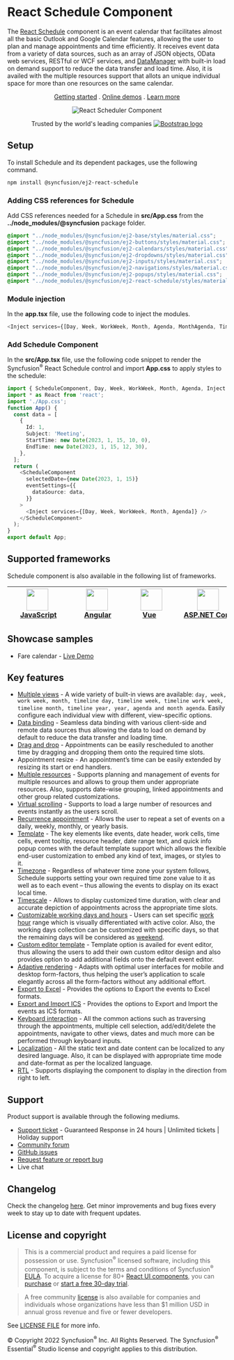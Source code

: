 # React Schedule Component

The [React Schedule](https://www.syncfusion.com/react-ui-components/react-scheduler?utm_source=npm&utm_medium=listing&utm_campaign=react-scheduler-npm) component is an event calendar that facilitates almost all the basic Outlook and Google Calendar features, allowing the user to plan and manage appointments and time efficiently. It receives event data from a variety of data sources, such as an array of JSON objects, OData web services, RESTful or WCF services, and [DataManager](https://ej2.syncfusion.com/react/documentation/data/data-binding/) with built-in load on demand support to reduce the data transfer and load time. Also, it is availed with the multiple resources support that allots an unique individual space for more than one resources on the same calendar.

<p align="center">
    <a href="https://ej2.syncfusion.com/react/documentation/schedule/getting-started/?utm_source=npm&utm_medium=listing&utm_campaign=react-scheduler-npm">Getting started</a> . 
    <a href="https://ej2.syncfusion.com/react/demos/?utm_source=npm&utm_medium=listing&utm_campaign=react-scheduler-npm#/bootstrap5/schedule/overview">Online demos</a> . 
    <a href="https://www.syncfusion.com/react-components/react-scheduler?utm_source=npm&utm_medium=listing&utm_campaign=react-scheduler-npm">Learn more</a>
</p>
<p align="center">
<img src="https://raw.githubusercontent.com/SyncfusionExamples/nuget-img/master/react/react-scheduler.png" alt="React Scheduler Component"/>
</p>
<p align="center">
Trusted by the world's leading companies
  <a href="https://www.syncfusion.com">
    <img src="https://raw.githubusercontent.com/SyncfusionExamples/nuget-img/master/syncfusion/syncfusion-trusted-companies.webp" alt="Bootstrap logo">
  </a>
</p>

## Setup

To install Schedule and its dependent packages, use the following command.

```sh
npm install @syncfusion/ej2-react-schedule
```

### Adding CSS references for Schedule

Add CSS references needed for a Schedule in **src/App.css** from the **../node_modules/@syncfusion** package folder.

```css
@import "../node_modules/@syncfusion/ej2-base/styles/material.css";
@import "../node_modules/@syncfusion/ej2-buttons/styles/material.css";
@import "../node_modules/@syncfusion/ej2-calendars/styles/material.css";
@import "../node_modules/@syncfusion/ej2-dropdowns/styles/material.css";
@import "../node_modules/@syncfusion/ej2-inputs/styles/material.css";
@import "../node_modules/@syncfusion/ej2-navigations/styles/material.css";
@import "../node_modules/@syncfusion/ej2-popups/styles/material.css";
@import "../node_modules/@syncfusion/ej2-react-schedule/styles/material.css";
```

### Module injection
In the **app.tsx** file, use the following code to inject the modules.


```typescript
<Inject services={[Day, Week, WorkWeek, Month, Agenda, MonthAgenda, TimelineViews, TimelineMonth ]} />
```

### Add Schedule Component

In the **src/App.tsx** file, use the following code snippet to render the Syncfusion<sup>®</sup> React Schedule control and import **App.css** to apply styles to the schedule:

```typescript
import { ScheduleComponent, Day, Week, WorkWeek, Month, Agenda, Inject } from '@syncfusion/ej2-react-schedule';
import * as React from 'react';
import './App.css';
function App() {
  const data = [
    {
      Id: 1,
      Subject: 'Meeting',
      StartTime: new Date(2023, 1, 15, 10, 0),
      EndTime: new Date(2023, 1, 15, 12, 30),
    },
  ];
  return (
    <ScheduleComponent
      selectedDate={new Date(2023, 1, 15)}
      eventSettings={{
        dataSource: data,
      }}
    >
      <Inject services={[Day, Week, WorkWeek, Month, Agenda]} />
    </ScheduleComponent>
  );
}
export default App;
```

## Supported frameworks

Schedule component is also available in the following list of frameworks.

| [<img src="https://ej2.syncfusion.com/github/images/js.svg" height="50" />](https://www.syncfusion.com/javascript-ui-controls?utm_medium=listing&utm_source=github)<br/>&nbsp;&nbsp;&nbsp;&nbsp;&nbsp;[JavaScript](https://www.syncfusion.com/javascript-ui-controls?utm_medium=listing&utm_source=github)&nbsp;&nbsp;&nbsp;&nbsp; | [<img src="https://ej2.syncfusion.com/github/images/angular.svg"  height="50" />](https://www.syncfusion.com/angular-components/?utm_medium=listing&utm_source=github)<br/>&nbsp;&nbsp;&nbsp;&nbsp;&nbsp;&nbsp;&nbsp;[Angular](https://www.syncfusion.com/angular-components/?utm_medium=listing&utm_source=github)&nbsp;&nbsp;&nbsp;&nbsp;&nbsp;&nbsp; | [<img src="https://ej2.syncfusion.com/github/images/vue.svg" height="50" />](https://www.syncfusion.com/vue-ui-components?utm_medium=listing&utm_source=github)<br/>&nbsp;&nbsp;&nbsp;&nbsp;&nbsp;&nbsp;&nbsp;[Vue](https://www.syncfusion.com/vue-ui-components?utm_medium=listing&utm_source=github)&nbsp;&nbsp;&nbsp;&nbsp;&nbsp;&nbsp;&nbsp;&nbsp;&nbsp; | [<img src="https://ej2.syncfusion.com/github/images/netcore.svg" height="50" />](https://www.syncfusion.com/aspnet-core-ui-controls?utm_medium=listing&utm_source=github)<br/>&nbsp;&nbsp;[ASP.NET&nbsp;Core](https://www.syncfusion.com/aspnet-core-ui-controls?utm_medium=listing&utm_source=github)&nbsp;&nbsp; | [<img src="https://ej2.syncfusion.com/github/images/netmvc.svg" height="50" />](https://www.syncfusion.com/aspnet-mvc-ui-controls?utm_medium=listing&utm_source=github)<br/>&nbsp;&nbsp;[ASP.NET&nbsp;MVC](https://www.syncfusion.com/aspnet-mvc-ui-controls?utm_medium=listing&utm_source=github)&nbsp;&nbsp; | 
| :-----: | :-----: | :-----: | :-----: | :-----: |

## Showcase samples

* Fare calendar - [Live Demo](https://ej2.syncfusion.com/react/demos/?utm_source=npm&utm_medium=listing&utm_campaign=react-scheduler-npm#/bootstrap5/schedule/resources)

## Key features

* [Multiple views](https://ej2.syncfusion.com/react/demos/?utm_source=npm&utm_medium=listing&utm_campaign=react-scheduler-npm#/bootstrap5/schedule/views) - A wide variety of built-in views are available: `day, week, work week, month, timeline day, timeline week, timeline work week, timeline month, timeline year, year, agenda and month agenda`. Easily configure each individual view with different, view-specific options.
* [Data binding](https://ej2.syncfusion.com/react/demos/?utm_source=npm&utm_medium=listing&utm_campaign=react-scheduler-npm#/bootstrap5/schedule/remote-data) - Seamless data binding with various client-side and remote data sources thus allowing the data to load on demand by default to reduce the data transfer and loading time.
* [Drag and drop](https://ej2.syncfusion.com/react/demos/?utm_source=npm&utm_medium=listing&utm_campaign=react-scheduler-npm#/bootstrap5/schedule/external-drag-drop) - Appointments can be easily rescheduled to another time by dragging and dropping them onto the required time slots.
* Appointment resize - An appointment’s time can be easily extended by resizing its start or end handlers.
* [Multiple resources](https://ej2.syncfusion.com/react/demos/?utm_source=npm&utm_medium=listing&utm_campaign=react-scheduler-npm#/bootstrap5/schedule/resource-grouping) - Supports planning and management of events for multiple resources and allows to group them under appropriate resources. Also, supports date-wise grouping, linked appointments and other group related customizations.
* [Virtual scrolling](https://ej2.syncfusion.com/react/demos/?utm_source=npm&utm_medium=listing&utm_campaign=react-scheduler-npm#/bootstrap5/schedule/virtual-scrolling) - Supports to load a large number of resources and events instantly as the users scroll.
* [Recurrence appointment](https://ej2.syncfusion.com/react/demos/?utm_source=npm&utm_medium=listing&utm_campaign=react-scheduler-npm#/bootstrap5/schedule/recurrence-events) - Allows the user to repeat a set of events on a daily, weekly, monthly, or yearly basis.
* [Template](https://ej2.syncfusion.com/react/demos/?utm_source=npm&utm_medium=listing&utm_campaign=react-scheduler-npm#/bootstrap5/schedule/event-template) - The key elements like events, date header, work cells, time cells, event tooltip, resource header, date range text, and quick info popup comes with the default template support which allows the flexible end-user customization to embed any kind of text, images, or styles to it.
* [Timezone](https://ej2.syncfusion.com/react/demos/?utm_source=npm&utm_medium=listing&utm_campaign=react-scheduler-npm#/bootstrap5/schedule/timezone) -  Regardless of whatever time zone your system follows, Schedule supports setting your own required time zone value to it as well as to each event – thus allowing the events to display on its exact local time.
* [Timescale](https://ej2.syncfusion.com/react/demos/?utm_source=npm&utm_medium=listing&utm_campaign=react-scheduler-npm#/bootstrap5/schedule/time-scale) - Allows to display customized time duration, with clear and accurate depiction of appointments across the appropriate time slots.
* [Customizable working days and hours](https://ej2.syncfusion.com/react/demos/?utm_source=npm&utm_medium=listing&utm_campaign=react-scheduler-npm#/bootstrap5/schedule/work-days) - Users can set specific [work hour](https://ej2.syncfusion.com/react/demos/?utm_source=npm&utm_medium=listing&utm_campaign=react-scheduler-npm#/bootstrap5/schedule/work-hours) range which is visually differentiated with active color. Also, the working days collection can be customized with specific days, so that the remaining days will be considered as [weekend](https://ej2.syncfusion.com/react/demos/?utm_source=npm&utm_medium=listing&utm_campaign=react-scheduler-npm#/bootstrap5/schedule/hide-weekend).
* [Custom editor template](https://ej2.syncfusion.com/react/demos/?utm_source=npm&utm_medium=listing&utm_campaign=react-scheduler-npm#/bootstrap5/schedule/editor-template) - Template option is availed for event editor, thus allowing the users to add their own custom editor design and also provides option to add additional fields onto the default event editor.
* [Adaptive rendering](https://ej2.syncfusion.com/react/demos/?utm_source=npm&utm_medium=listing&utm_campaign=react-scheduler-npm#/bootstrap5/schedule/month-agenda) - Adapts with optimal user interfaces for mobile and desktop form-factors, thus helping the user’s application to scale elegantly across all the form-factors without any additional effort.
* [Export to Excel](https://ej2.syncfusion.com/react/demos/?utm_source=npm&utm_medium=listing&utm_campaign=react-scheduler-npm#/bootstrap5/schedule/excel-export) - Provides the options to Export the events to Excel formats.
* [Export and Import ICS](https://ej2.syncfusion.com/react/demos/?utm_source=npm&utm_medium=listing&utm_campaign=react-scheduler-npm#/bootstrap5/schedule/calendar-export-import) - Provides the options to Export and Import the events as ICS formats.
* [Keyboard interaction](https://ej2.syncfusion.com/react/demos/?utm_source=npm&utm_medium=listing&utm_campaign=react-scheduler-npm#/bootstrap5/schedule/keyboard-interaction) - All the common actions such as traversing through the appointments, multiple cell selection, add/edit/delete the appointments, navigate to other views, dates and much more can be performed through keyboard inputs.
* [Localization](https://ej2.syncfusion.com/react/documentation/schedule/localization.html#localization?utm_source=npm&utm_medium=listing&utm_campaign=react-scheduler-npm) - All the static text and date content can be localized to any desired language. Also, it can be displayed with appropriate time mode and date-format as per the localized language.
* [RTL](https://ej2.syncfusion.com/react/documentation/schedule/localization.html#rtl?utm_source=npm&utm_medium=listing&utm_campaign=react-scheduler-npm) - Supports displaying the component to display in the direction from right to left.

## Support

Product support is available through the following mediums.

* [Support ticket](https://support.syncfusion.com/support/tickets/create) - Guaranteed Response in 24 hours | Unlimited tickets | Holiday support
* [Community forum](https://www.syncfusion.com/forums/react-js2?utm_source=npm&utm_medium=listing&utm_campaign=react-scheduler-npm)
* [GitHub issues](https://github.com/syncfusion/ej2-react-ui-components/issues/new)
* [Request feature or report bug](https://www.syncfusion.com/feedback/react?utm_source=npm&utm_medium=listing&utm_campaign=react-scheduler-npm)
* Live chat

## Changelog

Check the changelog [here](https://github.com/syncfusion/ej2-react-ui-components/blob/master/components/schedule/CHANGELOG.md?utm_source=npm&utm_medium=listing&utm_campaign=react-scheduler-npm). Get minor improvements and bug fixes every week to stay up to date with frequent updates.

## License and copyright

> This is a commercial product and requires a paid license for possession or use. Syncfusion<sup>®</sup> licensed software, including this component, is subject to the terms and conditions of Syncfusion<sup>®</sup> [EULA](https://www.syncfusion.com/eula/es/). To acquire a license for 80+ [React UI components](https://www.syncfusion.com/react-components), you can [purchase](https://www.syncfusion.com/sales/products) or [start a free 30-day trial](https://www.syncfusion.com/account/manage-trials/start-trials).

> A free community [license](https://www.syncfusion.com/products/communitylicense) is also available for companies and individuals whose organizations have less than $1 million USD in annual gross revenue and five or fewer developers.

See [LICENSE FILE](https://github.com/syncfusion/ej2-react-ui-components/blob/master/license?utm_source=npm&utm_medium=listing&utm_campaign=react-scheduler-npm) for more info.

&copy; Copyright 2022 Syncfusion<sup>®</sup> Inc. All Rights Reserved. The Syncfusion<sup>®</sup> Essential<sup>®</sup> Studio license and copyright applies to this distribution.
